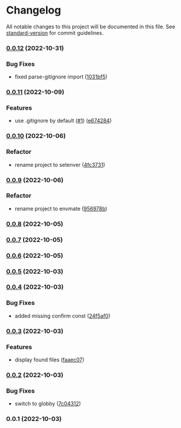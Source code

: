 # Changelog

All notable changes to this project will be documented in this file. See [standard-version](https://github.com/conventional-changelog/standard-version) for commit guidelines.

### [0.0.12](https://github.com/exreplay/setenver/compare/v0.0.11...v0.0.12) (2022-10-31)


### Bug Fixes

* fixed parse-gitignore import ([1031bf5](https://github.com/exreplay/setenver/commit/1031bf5928d97676931f45951ad8fe68fb4cf2c1))

### [0.0.11](https://github.com/exreplay/dotenv-helper/compare/v0.0.10...v0.0.11) (2022-10-09)


### Features

* use .gitignore by default ([#1](https://github.com/exreplay/dotenv-helper/issues/1)) ([e674284](https://github.com/exreplay/dotenv-helper/commit/e67428425fa1610f6fe7efa9570c54142de70029))

### [0.0.10](https://github.com/exreplay/dotenv-helper/compare/v0.0.9...v0.0.10) (2022-10-06)


### Refactor

* rename project to setenver ([4fc3731](https://github.com/exreplay/dotenv-helper/commit/4fc37311d013d4738c3427ddcf28569194e7086f))

### [0.0.9](https://github.com/exreplay/dotenv-helper/compare/v0.0.8...v0.0.9) (2022-10-06)


### Refactor

* rename project to envmate ([956978b](https://github.com/exreplay/dotenv-helper/commit/956978b289231ff3fb06b1156b1746aa50541380))

### [0.0.8](https://github.com/exreplay/dotenv-helper/compare/v0.0.7...v0.0.8) (2022-10-05)

### [0.0.7](https://github.com/exreplay/dotenv-helper/compare/v0.0.6...v0.0.7) (2022-10-05)

### [0.0.6](https://github.com/exreplay/dotenv-helper/compare/v0.0.5...v0.0.6) (2022-10-05)

### [0.0.5](https://github.com/exreplay/dotenv-helper/compare/v0.0.4...v0.0.5) (2022-10-03)

### [0.0.4](https://github.com/exreplay/dotenv-helper/compare/v0.0.3...v0.0.4) (2022-10-03)


### Bug Fixes

* added missing confirm const ([24f5af0](https://github.com/exreplay/dotenv-helper/commit/24f5af04554e7407315e9893decf2aa384a38c2f))

### [0.0.3](https://github.com/exreplay/dotenv-helper/compare/v0.0.2...v0.0.3) (2022-10-03)


### Features

* display found files ([faaec07](https://github.com/exreplay/dotenv-helper/commit/faaec0778db0eec1893ee1d45c5f89bc5790f7d9))

### [0.0.2](https://github.com/exreplay/dotenv-helper/compare/v0.0.1...v0.0.2) (2022-10-03)


### Bug Fixes

* switch to globby ([7c04312](https://github.com/exreplay/dotenv-helper/commit/7c043121426328411e18a3d115b2af97c8d7499a))

### 0.0.1 (2022-10-03)
